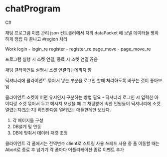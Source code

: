 ﻿# chatProgram
C#

채팅 프로그램 이름 관리
json 컨트롤러에서 처리
dataPacket 에 보낼 데이터들 명확하게 정립
다 끝나고 #region 처리

Work
	login - login_re
	register - register_re
	page_move - page_move_re


프로그램 실행 시 소켓 연결, 종료 시 소켓 연결 끊음

채팅 클라이언트 실행시 소켓 연결되는데까지 함

딕셔너리에 클라이언트 묶어서 넣는 부분을 로그인 할때 처리하도록 바꾸는 것이 좋아보임

클라이언트 소켓이 어떤 유저인지 구분하는 방법 필요  - 딕셔너리
로그인 시 입력한 아이디랑 소켓 묶어서 두고
메시지 보냈을 때 그 채팅방에 속한 인원들이 딕셔너리에 소켓 열렸는지(있는지) 확인한다음
열려있는 애들한테만 보낸다.

1. 각 페이지들 구성
2. DB설계 및 연동
3. DB에 맞춰서 데이터 패킷 조정

클라이언트 각 폼에서는 전역변수 client로 스트림 사용
쓰레드 사용 중 폼 이동할 때는 Abort로 종료 후 넘기기
각 폼마다 어플리케이션 종료 이벤트 추가
